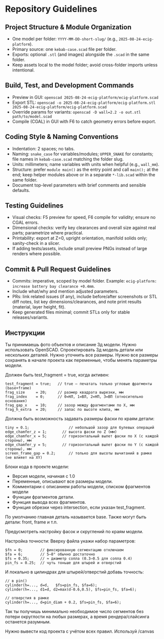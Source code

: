 # Repository Guidelines

## Project Structure & Module Organization
- One model per folder: `YYYY-MM-DD-short-slug/` (e.g., `2025-08-24-ecig-platform`).
- Primary source: one `kebab-case.scad` file per folder.
- Exports: optional `.stl` (and images) alongside the `.scad` in the same folder.
- Keep assets local to the model folder; avoid cross-folder imports unless intentional.

## Build, Test, and Development Commands
- Preview in GUI: `openscad 2025-08-24-ecig-platform/ecig-platform.scad`
- Export STL: `openscad -o 2025-08-24-ecig-platform/ecig-platform.stl 2025-08-24-ecig-platform/ecig-platform.scad`
- Override params for variants: `openscad -D wall=2.2 -o out.stl path/to/model.scad`
- Compile (CGAL) in GUI with F6 to catch geometry errors before export.

## Coding Style & Naming Conventions
- Indentation: 2 spaces; no tabs.
- Naming: `snake_case` for variables/modules; `UPPER_SNAKE` for constants; file names in `kebab-case.scad` matching the folder slug.
- Units: millimeters; name variables with units when helpful (e.g., `wall_mm`).
- Structure: prefer `module main()` as the entry point and call `main();` at the end; keep helper modules above or in a separate `*-lib.scad` within the same folder.
- Document top-level parameters with brief comments and sensible defaults.

## Testing Guidelines
- Visual checks: F5 preview for speed, F6 compile for validity; ensure no CGAL errors.
- Dimensional checks: verify key clearances and overall size against real parts; parametrize where practical.
- Printability: export at Z=0, upright orientation, manifold solids only; sanity-check in a slicer.
- If adding tests/assets, include small preview PNGs instead of large renders where possible.

## Commit & Pull Request Guidelines
- Commits: imperative, scoped by model folder. Example: `ecig-platform: increase battery bay clearance +0.4mm`.
- Include what/why and mention adjusted parameters.
- PRs: link related issues (if any), include before/after screenshots or STL diff notes, list key dimensions/clearances, and note print results (material, layer height, fit).
- Keep generated files minimal; commit STLs only for stable releases/variants.

## Инструкции
Ты принимаешь фото объектов и описание 3д модели. Нужно использовать OpenSCAD.
Спроектировать 3д модель детали или нескольких деталей.
Нужно уточнить все размеры.
Нужно все размеры сохранять в начале проекта как переменные, чтобы менять параметры модели.

Должен быть test_fragment = true, когда активен:
```
test_fragment = true;   // true — печатать только угловые фрагменты (base+frame)
frag_size     = 20;     // размер квадрата вырезки, мм
frag_index    = 0;      // 0=НЛ, 1=ВЛ, 2=НП, 3=ВП (относительно основания)
frag_gap_x    = 10;     // зазор между фрагментами по X, мм
frag_h_extra  = 20;     // запас по высоте клипа, мм
```

Должна быть возможность задавать размеры фаски по краям детали:
```
tiny = 0.1;                  // небольшой зазор для булевых операций
edge_chamfer_z = 1;       // высота фаски по Z (мм)
edge_chamfer_x = 5;       // горизонтальный вылет фаски по X (с каждой стороны), мм
edge_chamfer_y = 5;       // горизонтальный вылет фаски по Y (с каждой стороны), мм
screen_frame_gap = 0.2;      // только для высоты вычитаний в рамке (не влияет на XY)
```

Блоки кода в проекте модели:
- Версия модели, начиная с 1.0
- Переменные, описывают все размеры модели.
- Комментарии с описанием работы модели, списком фрагментов модели
- Функции фрагментов детали.
- Функция вывода всех фрагментов.
- Функция обрезки через intersection, если указан test_fragment.

По умолчанию главная деталь называется base.
Также могут быть детали: front, frame и т.п.

Предусмотреть настройку фасок и скруглений по краям модели.

Настройка точности:
Вверху файла укажи набор параметров:
```
$fn = 0;        // фиксированную сегментацию отключаем
$fa = 6;        // 5–8° обычно достаточно
$fs = 0.35;     // ≈ диаметр сопла (0.3–0.5 для сопла 0.4)
pin_fs = 0.25;  // чуть тоньше для штырей и отверстий
```

И локально в цилиндрах для штырей/отверстий добавь точность:
```
// в pin()
cylinder(h=..., d=d,   $fs=pin_fs, $fa=6);
cylinder(h=..., d1=d, d2=max(d-0.6,0.5), $fs=pin_fs, $fa=6);

// отверстия в рамке
cylinder(h=..., d=pin_diam + 0.2, $fs=pin_fs, $fa=6);
```

Так ты получишь минимально необходимое число сегментов без потери округлости на любых размерах, а время рендера/слайсинга останется разумным.

Нужно вывести код проекта с учётом всех правил.
Используй /canvas